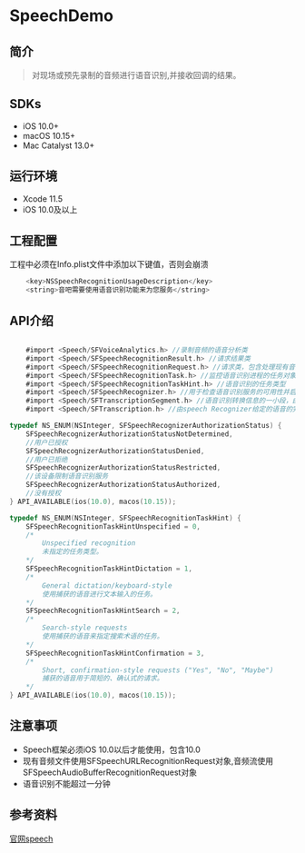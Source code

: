 # SpeechDemo

## 简介

> 对现场或预先录制的音频进行语音识别,并接收回调的结果。

## SDKs

* iOS 10.0+
* macOS 10.15+
* Mac Catalyst 13.0+

## 运行环境

* Xcode 11.5
* iOS 10.0及以上

## 工程配置

工程中必须在Info.plist文件中添加以下键值，否则会崩溃

```Objective-C
    <key>NSSpeechRecognitionUsageDescription</key>
    <string>音吧需要使用语音识别功能来为您服务</string>
```

## API介绍

```Objective-C

    #import <Speech/SFVoiceAnalytics.h> //录制音频的语音分析类
    #import <Speech/SFSpeechRecognitionResult.h> //请求结果类
    #import <Speech/SFSpeechRecognitionRequest.h> //请求类，包含处理现有音频和音频流的请求类
    #import <Speech/SFSpeechRecognitionTask.h> //监控语音识别进程的任务对象类
    #import <Speech/SFSpeechRecognitionTaskHint.h> //语音识别的任务类型
    #import <Speech/SFSpeechRecognizer.h> //用于检查语音识别服务的可用性并启动语音识别过程的对象。
    #import <Speech/SFTranscriptionSegment.h> //语音识别转换信息的一小段，由speech Recognizer提供
    #import <Speech/SFTranscription.h> //由speech Recognizer给定的语音的完整文本表示

```

```Objective-C
typedef NS_ENUM(NSInteger, SFSpeechRecognizerAuthorizationStatus) {
    SFSpeechRecognizerAuthorizationStatusNotDetermined,
    //用户已授权
    SFSpeechRecognizerAuthorizationStatusDenied,
    //用户已拒绝
    SFSpeechRecognizerAuthorizationStatusRestricted,
    //该设备限制语音识别服务
    SFSpeechRecognizerAuthorizationStatusAuthorized,
    //没有授权
} API_AVAILABLE(ios(10.0), macos(10.15));
```

```Objective-C
typedef NS_ENUM(NSInteger, SFSpeechRecognitionTaskHint) {
    SFSpeechRecognitionTaskHintUnspecified = 0,     
    /* 
        Unspecified recognition
        未指定的任务类型。
    */
    SFSpeechRecognitionTaskHintDictation = 1,       
    /* 
        General dictation/keyboard-style
        使用捕获的语音进行文本输入的任务。
    */
    SFSpeechRecognitionTaskHintSearch = 2,
    /*
        Search-style requests
        使用捕获的语音来指定搜索术语的任务。
    */
    SFSpeechRecognitionTaskHintConfirmation = 3,    
    /*
        Short, confirmation-style requests ("Yes", "No", "Maybe")
        捕获的语音用于简短的、确认式的请求。
    */
} API_AVAILABLE(ios(10.0), macos(10.15));
```


## 注意事项

* Speech框架必须iOS 10.0以后才能使用，包含10.0
* 现有音频文件使用SFSpeechURLRecognitionRequest对象,音频流使用SFSpeechAudioBufferRecognitionRequest对象
* 语音识别不能超过一分钟


## 参考资料

[官网speech](https://developer.apple.com/documentation/speech)
